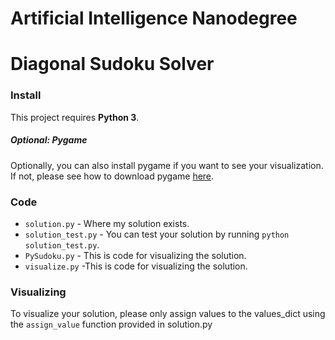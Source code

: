 # Artificial Intelligence Nanodegree
# Diagonal Sudoku Solver


### Install
This project requires **Python 3**.

##### Optional: Pygame

Optionally, you can also install pygame if you want to see your visualization. 
If not, please see how to download pygame [here](http://www.pygame.org/download.shtml).

### Code

* `solution.py` - Where my solution exists.
* `solution_test.py` - You can test your solution by running `python solution_test.py`.
* `PySudoku.py` - This is code for visualizing the solution.
* `visualize.py` -This is code for visualizing the solution.

### Visualizing

To visualize your solution, please only assign values to the values_dict using the `assign_value` function provided in solution.py

